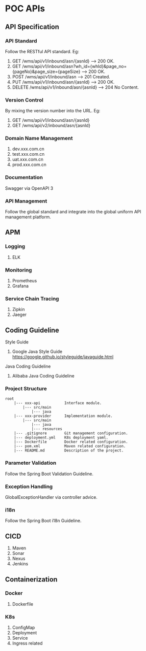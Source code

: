# POC APIs

## API Specification

### API Standard

Follow the RESTful API standard. Eg:
1. GET /wms/api/v1/inbound/asn/{asnId}
--> 200 OK.
2. GET /wms/api/v1/inbound/asn?wh_id={whId}&page_no={pageNo}&page_size={pageSize}
--> 200 OK.
3. POST /wms/api/v1/inbound/asn
--> 201 Created.
4. PUT /wms/api/v1/inbound/asn/{asnId}
--> 200 OK.
5. DELETE /wms/api/v1/inbound/asn/{asnId}
--> 204 No Content.

### Version Control

By mixing the version number into the URL. Eg:
1. GET /wms/api/v1/inbound/asn/{asnId}
2. GET /wms/api/v2/inbound/asn/{asnId}

### Domain Name Management

1. dev.xxx.com.cn
2. test.xxx.com.cn
3. uat.xxx.com.cn
4. prod.xxx.com.cn

### Documentation

Swagger via OpenAPI 3

### API Management

Follow the global standard and integrate into the global uniform API management platform.

## APM

### Logging

1. ELK

### Monitoring

1. Prometheus 
2. Grafana

### Service Chain Tracing

1. Zipkin
2. Jaeger

## Coding Guideline

Style Guide
1. Google Java Style Guide
https://google.github.io/styleguide/javaguide.html

Java Coding Guideline
1. Alibaba Java Coding Guideline

### Project Structure

    root
        |--- xxx-api           Interface module.
            |--- src/main
                |--- java
        |--- xxx-provider      Implementation module.
            |--- src/main
                |--- java
                |--- resources
        |--- .gitignore        Git management configuration.
        |--- deployment.yml    K8s deployment yaml.
        |--- Dockerfile        Docker related configuration.
        |--- pom.xml           Maven related configuration.
        |--- README.md         Description of the project.

### Parameter Validation

Follow the Spring Boot Validation Guideline.

### Exception Handling

GlobalExceptionHandler via controller advice.

### i18n

Follow the Spring Boot i18n Guideline.

## CICD

1. Maven
2. Sonar
3. Nexus
4. Jenkins

## Containerization

### Docker

1. Dockerfile

### K8s

1. ConfigMap
2. Deployment
3. Service
4. Ingress related